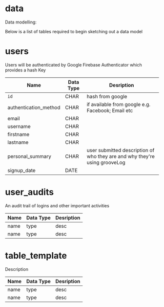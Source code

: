# data
Data modelling:

Below is a list of tables required to begin sketching out a data model

# users
Users will be authenticated by Google Firebase Authenticator which provides a hash Key

| Name | Data Type | Desription |
| ------------- | ------------- | ---------- |
| `id` | CHAR | hash from google |
| authentication_method | CHAR  | if available from google e.g. Facebook; Email etc |
| email | CHAR  |      |
| username | CHAR  |      |
| firstname | CHAR  |      |
| lastname | CHAR  |      |
| personal_summary | CHAR  | user submitted description of who they are and why they're using grooveLog |
| signup_date | DATE |     | 



# user_audits
An audit trail of logins and other important activities

| Name | Data Type | Desription |
| ------------- | ------------- | ---------- |
| name | type  | desc |
| name | type  | desc |


# table_template
Description

| Name | Data Type | Desription |
| ------------- | ------------- | ---------- |
| name | type  | desc |
| name | type  | desc |
